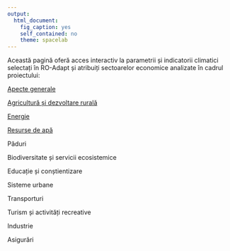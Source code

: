 ```yaml
---
output: 
  html_document: 
    fig_caption: yes
    self_contained: no
    theme: spacelab
---
```


Această pagină oferă acces interactiv la parametrii și indicatorii climatici selectați în RO-Adapt și atribuiți sectoarelor economice analizate în cadrul proiectului:


[Apecte generale](#general)

[Agricultură și dezvoltare rurală](#agricultura)

[Energie](#energie)     

 [Resurse de apă](#hidro)

Păduri  

Biodiversitate și servicii ecosistemice      

Educație și conștientizare

Sisteme urbane   

Transporturi    

Turism și activități recreative  

Industrie      

Asigurări     